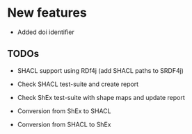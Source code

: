 # New features

- Added doi identifier

TODOs
-----

- SHACL support using RDf4j (add SHACL paths to SRDF4j)

- Check SHACL test-suite and create report

- Check ShEx test-suite with shape maps and update report

- Conversion from ShEx to SHACL

- Conversion from SHACL to ShEx
